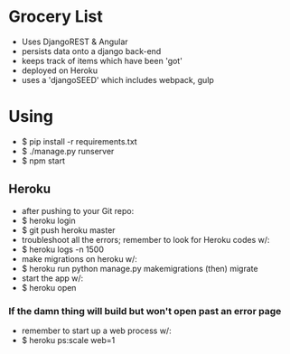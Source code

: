 # Grocery List

+ Uses DjangoREST & Angular
+ persists data onto a django back-end
+ keeps track of items which have been 'got'
+ deployed on Heroku
+ uses a 'djangoSEED' which includes webpack, gulp

# Using
+ $ pip install -r requirements.txt
+ $ ./manage.py runserver
+ $ npm start

## Heroku
+ after pushing to your Git repo:
+ $ heroku login
+ $ git push heroku master
+ troubleshoot all the errors; remember to look for Heroku codes w/:
+ $ heroku logs -n 1500
+ make migrations on heroku w/:
+ $ heroku run python manage.py makemigrations (then) migrate
+ start the app w/:
+ $ heroku open

### If the damn thing will build but won't open past an error page
+ remember to start up a web process w/:
+ $ heroku ps:scale web=1